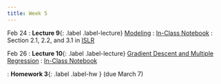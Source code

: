 ```yaml
---
title: Week 5
---
```



Feb 24
: **Lecture 9**{: .label .label-lecture} [Modeling](https://docs.google.com/presentation/d/1GOBprQfy9k0zTqcTtSzdSOatjwbAKbRyUZt8764zk5w/edit?usp=sharing)
	: [In-Class Notebook](https://colab.research.google.com/drive/1NhRSpkVquUtOTKGC8jGMSAKrhQE4sroo?usp=sharing)
	: Section 2.1, 2.2, and 3.1 in [ISLR](https://www.statlearning.com) 


Feb 26
: **Lecture 10**{: .label .label-lecture} [Gradient Descent and Multiple Regression](https://docs.google.com/presentation/d/1KDXtLtYRLmGI4SxgFLGibPbRp-yPLM5cX6ECLXfLp2I/edit?usp=sharing)
	: [In-Class Notebook](https://colab.research.google.com/drive/1eyb43tCT-XjSrzCsiQGaDjlwiRx9_vSe?usp=sharing)

: **Homework 3**{: .label .label-hw } (due March 7)


